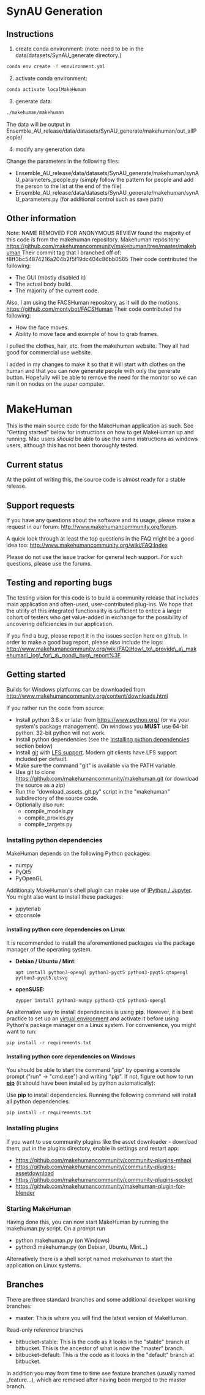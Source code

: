 # SynAU Generation

## Instructions
1. create conda environment:
 (note: need to be in the data/datasets/SynAU_generate directory.)
```bash
conda env create -f ennvironment.yml
```

2. activate conda environment:

```bash
conda activate localMakeHuman
```

3. generate data:

```bash
./makehuman/makehuman
```

The data will be output in Ensemble_AU_release/data/datasets/SynAU_generate/makehuman/out_allPeople/

4. modify any generation data

Change the parameters in the following files:
- Ensemble_AU_release/data/datasets/SynAU_generate/makehuman/synAU_parameters_people.py (simply follow the pattern for people and add the person to the list at the end of the file)
- Ensemble_AU_release/data/datasets/SynAU_generate/makehuman/synAU_parameters.py (for additional control such as save path)

## Other information

Note: NAME REMOVED FOR ANONYMOUS REVIEW found the majority of this code is from the makehuman repository. 
Makehuman repository: https://github.com/makehumancommunity/makehuman/tree/master/makehuman
Their commit tag that I branched off of: f8ff3bc54874216a204b2f5f19dc404c86bb0565
Their code contributed the following:
- The GUI (mostly disabled it)
- The actual body build.
- The majority of the current code.

Also, I am using the FACSHuman repository, as it will do the motions.
https://github.com/montybot/FACSHuman
Their code contributed the following:
- How the face moves. 
- Ability to move face and example of how to grab frames.

I pulled the clothes, hair, etc. from the makehuman website. They all had good for commercial use website.

I added in my changes to make it so that it will start with clothes on the human and that you can now generate people with only the generate button. Hopefully will be able to remove the need for the monitor so we can run it on nodes on the super computer.


# MakeHuman

This is the main source code for the MakeHuman application as such. See "Getting started" below for instructions on how to get MakeHuman up and running. Mac users
_should_ be able to use the same instructions as windows users, although this has not been thoroughly tested.

## Current status

At the point of writing this, the source code is almost ready for a stable release. 

## Support requests

If you have any questions about the software and its usage, please make a request in our forum: http://www.makehumancommunity.org/forum.

A quick look through at least the top questions in the FAQ might be a good idea too: http://www.makehumancommunity.org/wiki/FAQ:Index

Please do not use the issue tracker for general tech support. For such questions, please use the forums.

## Testing and reporting bugs

The testing vision for this code is to build a community release that includes main application and often-used, user-contributed 
plug-ins. We hope that the utility of this integrated functionality is sufficient to entice a larger cohort of testers who get
value-added in exchange for the possibility of uncovering deficiencies in our application.

If you find a bug, please report it in the issues section here on github. In order to make a good bug report, please also include
the logs: http://www.makehumancommunity.org/wiki/FAQ:How\_to\_provide\_a\_makehuman\_log\_for\_a\_good\_bug\_report%3F

## Getting started

Builds for Windows platforms can be downloaded from http://www.makehumancommunity.org/content/downloads.html

If you rather run the code from source:

* Install python 3.6.x or later from https://www.python.org/ (or via your system's package management). On windows you **MUST** use 64-bit python. 32-bit python will not work.
* Install python dependencies (see the [Installing python dependencies](#installing-python-dependencies) section below)
* Install [git](https://git-scm.com/) with [LFS support](https://git-lfs.github.com/). Modern git clients have LFS support included per default. 
* Make sure the command "git" is available via the PATH variable.
* Use git to clone https://github.com/makehumancommunity/makehuman.git (or download the source as a zip)
* Run the "download\_assets\_git.py" script in the "makehuman" subdirectory of the source code.
* Optionally also run:
  * compile\_models.py
  * compile\_proxies.py
  * compile\_targets.py
 
### Installing python dependencies
MakeHuman depends on the following Python packages:

* numpy
* PyQt5
* PyOpenGL

Additionaly MakeHuman's shell plugin can make use of [IPython / Jupyter](https://jupyter.org/). You might also want to install these packages:

* jupyterlab
* qtconsole

#### Installing python core dependencies on Linux
It is recommended to install the aforementioned packages via the package manager of the operating system.

* __Debian / Ubuntu / Mint:__
  
  `apt install python3-opengl python3-pyqt5 python3-pyqt5.qtopengl python3-pyqt5.qtsvg`

* __openSUSE:__

  `zypper install python3-numpy python3-qt5 python3-opengl`

An alternative way to install dependencies is using __pip__. However, it is best practice to set up an [virtual environment](https://docs.python.org/3/library/venv.html)
and activate it before using Python's package manager on a Linux system.
For convenience, you might want to run:

  `pip install -r requirements.txt`

#### Installing python core dependencies on Windows
You should be able to start the command "pip" by opening a console prompt ("run" -> "cmd.exe") and writing "pip". If not, 
figure out how to run [__pip__](https://pip.pypa.io/en/stable/) (it should have been installed by python automatically):

Use __pip__ to install dependencies. Running the following command will install all python dependencies:

`pip install -r requirements.txt`

### Installing plugins

If you want to use community plugins like the asset downloader - download them, put in the plugins directory, enable in settings and restart app:

* https://github.com/makehumancommunity/community-plugins-mhapi
* https://github.com/makehumancommunity/community-plugins-assetdownload
* https://github.com/makehumancommunity/community-plugins-socket
* https://github.com/makehumancommunity/makehuman-plugin-for-blender

### Starting MakeHuman

Having done this, you can now start MakeHuman by running the makehuman.py script. On a prompt run 

* python makehuman.py (on Windows)
* python3 makehuman.py (on Debian, Ubuntu, Mint...)

Alternatively there is a shell script named _makehuman_ to start the application on Linux systems. 

## Branches

There are three standard branches and some additional developer working branches:

* master: This is where you will find the latest version of MakeHuman.

Read-only reference branches

* bitbucket-stable: This is the code as it looks in the "stable" branch at bitbucket. This is the ancestor of what is now the "master" branch.
* bitbucket-default: This is the code as it looks in the "default" branch at bitbucket.

In addition you may from time to time see feature branches (usually named \_feature...), which are removed after having been merged to the master branch. 

